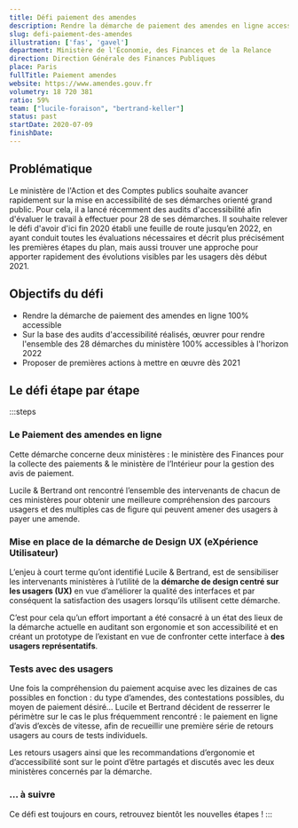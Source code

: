```yaml
---
title: Défi paiement des amendes
description: Rendre la démarche de paiement des amendes en ligne accessible et agréable à utiliser pour tous
slug: defi-paiement-des-amendes
illustration: ['fas', 'gavel']
department: Ministère de l'Économie, des Finances et de la Relance
direction: Direction Générale des Finances Publiques
place: Paris
fullTitle: Paiement amendes
website: https://www.amendes.gouv.fr
volumetry: 18 720 381
ratio: 59%
team: ["lucile-foraison", "bertrand-keller"]
status: past
startDate: 2020-07-09
finishDate:
---
```


## Problématique

Le ministère de l'Action et des Comptes publics souhaite avancer rapidement sur la mise en accessibilité de ses démarches orienté grand public. Pour cela, il a lancé récemment des audits d'accessibilité afin d'évaluer le travail à effectuer pour 28 de ses démarches. Il souhaite relever le défi d'avoir d'ici fin 2020 établi une feuille de route jusqu’en 2022, en ayant conduit toutes les évaluations nécessaires et décrit plus précisément les premières étapes du plan, mais aussi trouver une approche pour apporter rapidement des évolutions visibles par les usagers dès début 2021.


## Objectifs du défi

- Rendre la démarche de paiement des amendes en ligne 100% accessible
- Sur la base des audits d'accessibilité réalisés, œuvrer pour rendre l'ensemble des 28 démarches du ministère 100% accessibles à l'horizon 2022
- Proposer de premières actions à mettre en œuvre dès 2021


## Le défi étape par étape

:::steps
### Le Paiement des amendes en ligne

Cette démarche concerne deux ministères : le ministère des Finances pour la collecte des paiements & le ministère de l’Intérieur pour la gestion des avis de paiement.

Lucile & Bertrand ont rencontré l’ensemble des intervenants de chacun de ces ministères pour obtenir une meilleure compréhension des parcours usagers et des multiples cas de figure qui peuvent amener des usagers à payer une amende.

### Mise en place de la démarche de Design UX (eXpérience Utilisateur)

L’enjeu à court terme qu’ont identifié Lucile & Bertrand, est de sensibiliser les intervenants ministères à l’utilité de la **démarche de design centré sur les usagers (UX)** en vue d’améliorer la qualité des interfaces et par conséquent la satisfaction des usagers lorsqu’ils utilisent cette démarche.

C’est pour cela qu’un effort important a été consacré à un état des lieux de la démarche actuelle en auditant son ergonomie et son accessibilité et en créant un prototype de l’existant en vue de confronter cette interface à **des usagers représentatifs**.

### Tests avec des usagers

Une fois la compréhension du paiement acquise avec les dizaines de cas possibles en fonction : du type d’amendes, des contestations possibles, du moyen de paiement désiré… Lucile et Bertrand décident de resserrer le périmètre sur le cas le plus fréquemment rencontré : le paiement en ligne d’avis d’excès de vitesse, afin de recueillir une première série de retours usagers au cours de tests individuels.

Les retours usagers ainsi que les recommandations d’ergonomie et d’accessibilité sont sur le point d’être partagés et discutés avec les deux ministères concernés par la démarche.

### ... à suivre

Ce défi est toujours en cours, retrouvez bientôt les nouvelles étapes !
:::
